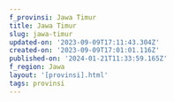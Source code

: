 ```yaml
---
f_provinsi: Jawa Timur
title: Jawa Timur
slug: jawa-timur
updated-on: '2023-09-09T17:11:43.304Z'
created-on: '2023-09-09T17:01:01.116Z'
published-on: '2024-01-21T11:33:59.165Z'
f_region: Jawa
layout: '[provinsi].html'
tags: provinsi
---
```



